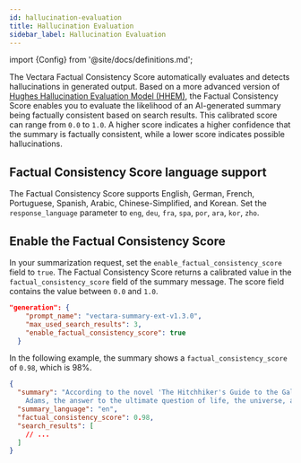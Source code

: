 ```yaml
---
id: hallucination-evaluation
title: Hallucination Evaluation
sidebar_label: Hallucination Evaluation
---
```


import {Config} from '@site/docs/definitions.md';

The Vectara Factual Consistency Score automatically evaluates and detects 
hallucinations in generated output. Based on a more advanced version of 
[Hughes Hallucination Evaluation Model (HHEM)](https://huggingface.co/vectara/hallucination_evaluation_model),
the Factual Consistency Score enables you to evaluate the likelihood of an 
AI-generated summary being factually consistent based on search results. This 
calibrated score can range from `0.0` to `1.0`. A higher score indicates a
higher confidence that the summary is factually consistent, while a lower 
score indicates possible hallucinations.

## Factual Consistency Score language support

The Factual Consistency Score supports English, German, French, Portuguese, 
Spanish, Arabic, Chinese-Simplified, and Korean. Set the 
`response_language` parameter to `eng`, `deu`, `fra`, `spa`, `por`, `ara`, `kor`, `zho`.

## Enable the Factual Consistency Score

In your summarization request, set the `enable_factual_consistency_score` field to `true`. 
The Factual Consistency Score returns a calibrated value in the 
`factual_consistency_score` field of the summary message. The score field 
contains the value between `0.0` and `1.0`.

```json showLineNumbers title="Enable the Factual Consistency Score"
"generation": {
    "prompt_name": "vectara-summary-ext-v1.3.0",
    "max_used_search_results": 3,
    "enable_factual_consistency_score": true
  }
```

In the following example, the summary shows a `factual_consistency_score` of `0.98`, 
which is 98%.

```json showLineNumbers title="Example Factual Consistency Score"
{
  "summary": "According to the novel 'The Hitchhiker's Guide to the Galaxy' by Douglas 
    Adams, the answer to the ultimate question of life, the universe, and everything is 42.",
  "summary_language": "en",
  "factual_consistency_score": 0.98,
  "search_results": [
    // ...
  ]
}
```
